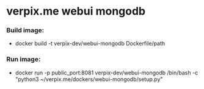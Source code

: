 # verpix.me webui mongodb

### Build image:
* docker build -t verpix-dev/webui-mongodb Dockerfile/path

### Run image:
* docker run -p public_port:8081 verpix-dev/webui-mongodb /bin/bash -c "python3 ~/verpix.me/dockers/webui-mongodb/setup.py"

